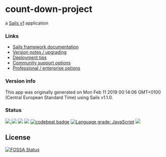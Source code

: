 # count-down-project

a [Sails v1](https://sailsjs.com) application


### Links

+ [Sails framework documentation](https://sailsjs.com/get-started)
+ [Version notes / upgrading](https://sailsjs.com/documentation/upgrading)
+ [Deployment tips](https://sailsjs.com/documentation/concepts/deployment)
+ [Community support options](https://sailsjs.com/support)
+ [Professional / enterprise options](https://sailsjs.com/enterprise)


### Version info

This app was originally generated on Mon Feb 11 2019 00:14:06 GMT+0100 (Central European Standard Time) using Sails v1.1.0.

<!-- Internally, Sails used [`sails-generate@1.16.5`](https://github.com/balderdashy/sails-generate/tree/v1.16.5/lib/core-generators/new). -->



<!--
Note:  Generators are usually run using the globally-installed `sails` CLI (command-line interface).  This CLI version is _environment-specific_ rather than app-specific, thus over time, as a project's dependencies are upgraded or the project is worked on by different developers on different computers using different versions of Node.js, the Sails dependency in its package.json file may differ from the globally-installed Sails CLI release it was originally generated with.  (Be sure to always check out the relevant [upgrading guides](https://sailsjs.com/upgrading) before upgrading the version of Sails used by your app.  If you're stuck, [get help here](https://sailsjs.com/support).)
-->

### Status
<a href="https://travis-ci.com/ChunCVL/CountDown"><img src="https://travis-ci.com/ChunCVL/CountDown.svg?branch=master"></a><a href="https://codeclimate.com/github/ChunCVL/CountDown/maintainability"> <img src="https://api.codeclimate.com/v1/badges/2a1960cc2d1f11b1a9f4/maintainability" /></a>
<a href="https://codeclimate.com/github/ChunCVL/CountDown/test_coverage"><img src="https://api.codeclimate.com/v1/badges/2a1960cc2d1f11b1a9f4/test_coverage" /></a>
<a href="https://www.codacy.com/app/cvlangelbeats/CountDown?utm_source=github.com&amp;utm_medium=referral&amp;utm_content=ChunCVL/CountDown&amp;utm_campaign=Badge_Grade"><img src="https://api.codacy.com/project/badge/Grade/0bf1594f86c548a295c566e7d283becd"/></a>
<a href="https://codebeat.co/projects/github-com-chuncvl-countdown-master"><img alt="codebeat badge" src="https://codebeat.co/badges/f2cda6af-a911-48bd-b850-aff6d54ccb68" /></a>
<a href="https://lgtm.com/projects/g/ChunCVL/CountDown/context:javascript"><img alt="Language grade: JavaScript" src="https://img.shields.io/lgtm/grade/javascript/g/ChunCVL/CountDown.svg?logo=lgtm&logoWidth=18"/></a>
<a href="https://app.fossa.io/projects/git%2Bgithub.com%2FChunCVL%2FCountDown?ref=badge_shield" alt="FOSSA Status"><img src="https://app.fossa.io/api/projects/git%2Bgithub.com%2FChunCVL%2FCountDown.svg?type=shield"/></a>


## License
[![FOSSA Status](https://app.fossa.io/api/projects/git%2Bgithub.com%2FChunCVL%2FCountDown.svg?type=large)](https://app.fossa.io/projects/git%2Bgithub.com%2FChunCVL%2FCountDown?ref=badge_large)